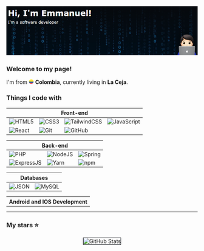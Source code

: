 <img alt="Header" src="./image.png" />
<h3>Welcome to my page!</h3>
<p>I'm from <img src="./flag-for-colombia-svgrepo-com.svg" width="13"/> <b>Colombia</b>, currently living in <b>La Ceja</b>.</p>

<h3>Things I code with</h3>

<!-- Front-end Table -->
<table cellpadding="10" cellspacing="0" width="100%">
  <thead>
    <tr>
      <th colspan="4">Front-end</th>
    </tr>
  </thead>
  <tbody>
    <tr>
      <td><img alt="HTML5" src="https://img.shields.io/badge/-HTML5-0D1117?style=flat-square&logo=html5&logoColor=f17901" /></td>
      <td><img alt="CSS3" src="https://img.shields.io/badge/-CSS3-0D1117?style=flat-square&logo=css3&logoColor=006FB4" /></td>
      <td><img alt="TailwindCSS" src="https://img.shields.io/badge/-TailwindCSS-0D1117?style=flat-square&logo=tailwindcss&logoColor=38BDF8" /></td>
      <td><img alt="JavaScript" src="https://img.shields.io/badge/-JavaScript-0D1117?style=flat-square&logo=javascript&logoColor=EFD81C" /></td>
    </tr>
    <tr>
<!--       <td><img alt="TypeScript" src="https://img.shields.io/badge/-TypeScript-0D1117?style=flat-square&logo=typescript&logoColor=0077C8" /></td> -->
      <td><img alt="React" src="https://img.shields.io/badge/-React-0D1117?style=flat-square&logo=react&logoColor=00D8FB" /></td>
      <td><img alt="Git" src="https://img.shields.io/badge/-Git-0D1117?style=flat-square&logo=git&logoColor=E85030" /></td>
      <td><img alt="GitHub" src="https://img.shields.io/badge/-github-0D1117?style=flat-square&logo=github&logoColor=ffffff" /></td>
    </tr>
  </tbody>
</table>

<!-- Back-end Table -->
<table cellpadding="10" cellspacing="0" width="100%">
  <thead>
    <tr>
      <th colspan="4">Back-end</th>
    </tr>
  </thead>
  <tbody>
    <tr>
      <td><img alt="PHP" src="https://img.shields.io/badge/-PHP-0D1117?style=flat-square&logo=php&logoColor=4E5B91" /></td>
      <td><img alt="NodeJS" src="https://img.shields.io/badge/-NodeJS-0D1117?style=flat-square&logo=Node.js&logoColor=88C100" /></td>
<!--       <td><img alt="Python" src="https://img.shields.io/badge/-Python-0D1117?style=flat-square&logo=python&logoColor=7D94F5" /></td> -->
      <td><img alt="Spring" src="https://img.shields.io/badge/-Spring-0D1117?style=flat-square&logo=spring&logoColor=6BB03E" /></td>
    </tr>
    <tr>
<!--       <td><img alt="NextJS" src="https://img.shields.io/badge/-NextJS-0D1117?style=flat-square&logo=Next.js&logoColor=ffffff" /></td> -->
      <td><img alt="ExpressJS" src="https://img.shields.io/badge/-ExpressJS-0D1117?style=flat-square&logo=express&logoColor=ffffff" /></td>
      <td><img alt="Yarn" src="https://img.shields.io/badge/-yarn-0D1117?style=flat-square&logo=yarn&logoColor=2B8CB8" /></td>
      <td><img alt="npm" src="https://img.shields.io/badge/-npm-0D1117?style=flat-square&logo=npm&logoColor=C50001" /></td>
    </tr>
    <tr>
<!--       <td><img alt="Koa" src="https://img.shields.io/badge/-Koa-0D1117?style=flat-square&logo=koa&logoColor=ffffff" /></td> -->
<!--       <td><img alt="C" src="https://img.shields.io/badge/-C-0D1117?style=flat-square&logo=c&logoColor=3D46C7" /></td> -->
<!--       <td><img alt="Docker" src="https://img.shields.io/badge/-Docker-0D1117?style=flat-square&logo=docker&logoColor=2597EF" /></td> -->
<!--       <td><img alt="Go" src="https://img.shields.io/badge/-Go-0D1117?style=flat-square&logo=go&logoColor=08B0D9" /></td>} -->
    </tr>
  </tbody>
</table>

<!-- Databases Table -->
<table cellpadding="10" cellspacing="0" width="100%">
  <thead>
    <tr>
      <th colspan="4">Databases</th>
    </tr>
  </thead>
  <tbody>
    <tr>
      <td><img alt="JSON" src="https://img.shields.io/badge/-JSON-0D1117?style=flat-square&logo=json&logoColor=676767" /></td>
      <td><img alt="MySQL" src="https://img.shields.io/badge/-MySql-0D1117?style=flat-square&logo=mysql&logoColor=E59208" /></td>
<!--       <td><img alt="PostgreSQL" src="https://img.shields.io/badge/-PostgreSQL-0D1117?style=flat-square&logo=postgresql&logoColor=386595" /></td> -->
    </tr>
  </tbody>
</table>

<!-- Android and IOS Development Table -->
<table cellpadding="10" cellspacing="0" width="100%">
  <thead>
    <tr>
      <th colspan="4">Android and IOS Development</th>
    </tr>
  </thead>
  <tbody>
    <tr>
<!--       <td><img alt="Swift" src="https://img.shields.io/badge/-Swift-161b22?style=flat-square&logo=swift&logoColor=F29C39" /></td> -->
<!--       <td><img alt="Android" src="https://img.shields.io/badge/-Android-161b22?style=flat-square&logo=android&logoColor=97C900" /></td> -->
<!--       <td><img alt="Apple" src="https://img.shields.io/badge/-Apple-161b22?style=flat-square&logo=apple&logoColor=ffffff" /></td> -->
<!--       <td><img alt="Kotlin" src="https://img.shields.io/badge/-Kotlin-161b22?style=flat-square&logo=kotlin&logoColor=ffffff" /></td> -->
    </tr>
  </tbody>
</table>

<hr>

<h3>My stars ⭐</h3>
<center>
  <img class="github-stats" style="border:none;border:1px solid #0D1117;margin:0 44px;" src="https://github-readme-stats.vercel.app/api?username=emmanueldev79&show_icons=true&bg_color=0D1117&border=none" alt="GitHub Stats">
</center>
